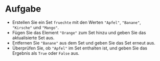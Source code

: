 # Aufgabe

- Erstellen Sie ein Set `fruechte` mit den Werten `"Apfel"`, `"Banane"`, `"Kirsche"` und `"Mango"`.
- Fügen Sie das Element `"Orange"` zum Set hinzu und geben Sie das aktualisierte Set aus.
- Entfernen Sie `"Banane"` aus dem Set und geben Sie das Set erneut aus.
- Überprüfen Sie, ob `"Apfel"` im Set enthalten ist, und geben Sie das Ergebnis als `True` oder `False` aus.